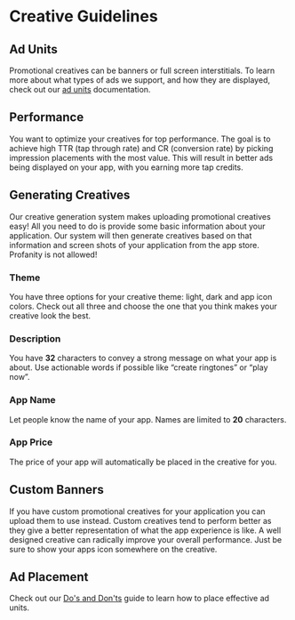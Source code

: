 # Creative Guidelines 


## Ad Units

Promotional creatives can be banners or full screen interstitials. To learn more about what types of ads we support, and how they are displayed, check out our [ad units](doc/make-money/ad-overview) documentation.

## Performance

You want to optimize your creatives for top performance. The goal is to achieve high  TTR (tap through rate) and CR (conversion rate) by picking impression placements with the most value.  This will result in better ads being displayed on your app, with you earning more tap credits. 

## Generating Creatives

Our creative generation system makes uploading promotional creatives easy! All you need to do is provide some basic information about your application. Our system will then generate creatives based on that information and screen shots of your application from the app store. Profanity is not allowed! 

### Theme

You have three options for your creative theme: light, dark and app icon colors.  Check out all three and choose the one that you think makes your creative look the best.

### Description

You have **32** characters to convey a strong message on what your app is about. Use actionable words if possible like “create ringtones” or “play now”. 

### App Name

Let people know the name of your app. Names are limited to **20** characters.

### App Price

The price of your app will automatically be placed in the creative for you.

## Custom Banners

If you have custom promotional creatives for your application you can upload them to use instead. Custom creatives tend to perform better as they give a better representation of what the app experience is like. A well designed creative can radically improve your overall performance. Just be sure to show your apps icon somewhere on the creative.

## Ad Placement

Check out our [Do's and Don'ts](doc/make-money/dos-donts) guide to learn how to place effective ad units.


